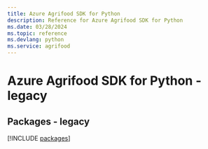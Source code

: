 ```yaml
---
title: Azure Agrifood SDK for Python
description: Reference for Azure Agrifood SDK for Python
ms.date: 03/28/2024
ms.topic: reference
ms.devlang: python
ms.service: agrifood
---
```

# Azure Agrifood SDK for Python - legacy
## Packages - legacy
[!INCLUDE [packages](agrifood-index.md)]
